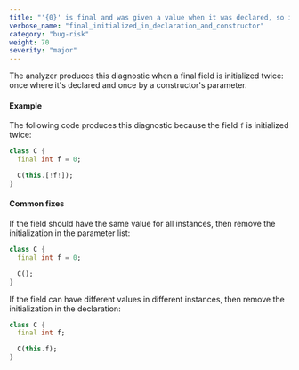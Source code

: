 ```yaml
---
title: "'{0}' is final and was given a value when it was declared, so it can't be set to a new value."
verbose_name: "final_initialized_in_declaration_and_constructor"
category: "bug-risk"
weight: 70
severity: "major"
---
```

The analyzer produces this diagnostic when a final field is initialized
twice: once where it's declared and once by a constructor's parameter.

#### Example

The following code produces this diagnostic because the field `f` is
initialized twice:

```dart
class C {
  final int f = 0;

  C(this.[!f!]);
}
```

#### Common fixes

If the field should have the same value for all instances, then remove the
initialization in the parameter list:

```dart
class C {
  final int f = 0;

  C();
}
```

If the field can have different values in different instances, then remove
the initialization in the declaration:

```dart
class C {
  final int f;

  C(this.f);
}
```
